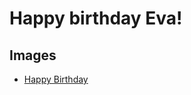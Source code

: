 # Happy birthday Eva!

## Images

* [Happy Birthday](https://pixabay.com/es/cumplea%C3%B1os-tarjeta-de-cele-3148707/)
